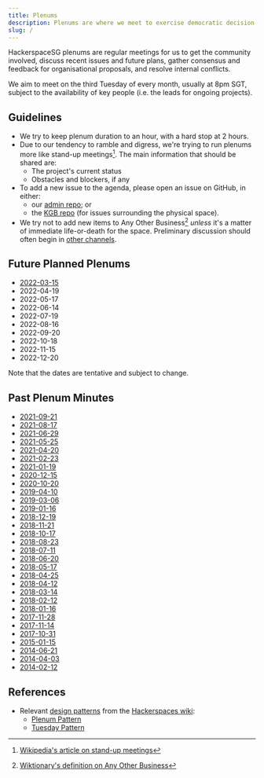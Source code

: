```yaml
---
title: Plenums
description: Plenums are where we meet to exercise democratic decision-making, discuss recent issues and future plans, and resolve internal conflicts.
slug: /
---
```


HackerspaceSG plenums are regular meetings for us to get the community involved, discuss recent issues and future plans, gather consensus and feedback for organisational proposals, and resolve internal conflicts.

We aim to meet on the third Tuesday of every month, usually at 8pm SGT, subject to the availability of key people (i.e. the leads for ongoing projects).

## Guidelines

* We try to keep plenum duration to an hour, with a hard stop at 2 hours.
* Due to our tendency to ramble and digress, we're trying to run plenums more like stand-up meetings[^1]. The main information that should be shared are:
  * The project's current status
  * Obstacles and blockers, if any
* To add a new issue to the agenda, please open an issue on GitHub, in either:
  * our [admin repo](https://github.com/hackerspacesg/admin/issues); or 
  * the [KGB repo](https://github.com/hackerspacesg/kgb/issues) (for issues surrounding the physical space).
* We try not to add new items to Any Other Business[^2] _unless_ it's a matter of immediate life-or-death for the space. Preliminary discussion should often begin in [other channels](/handbook/connect/).

## Future Planned Plenums

* [2022-03-15](./2022-03-15/)
* 2022-04-19
* 2022-05-17
* 2022-06-14
* 2022-07-19
* 2022-08-16
* 2022-09-20
* 2022-10-18
* 2022-11-15
* 2022-12-20

Note that the dates are tentative and subject to change.

## Past Plenum Minutes

* [2021-09-21](./2021-09-21/)
* [2021-08-17](./2021-08-17/)
* [2021-06-29](./2021-06-29/)
* [2021-05-25](./2021-05-25/)
* [2021-04-20](./2021-04-20/)
* [2021-02-23](./2021-02-23/)
* [2021-01-19](./2021-01-19/)
* [2020-12-15](./2020-12-15/)
* [2020-10-20](./2020-10-20/)
* [2019-04-10](./2019-04-10/)
* [2019-03-06](./2019-03-06/)
* [2019-01-16](./2019-01-16/)
* [2018-12-19](./2018-12-19/)
* [2018-11-21](./2018-11-21/)
* [2018-10-17](./2018-10-17/)
* [2018-08-23](./2018-08-23/)
* [2018-07-11](./2018-07-11/)
* [2018-06-20](./2018-06-20/)
* [2018-05-17](./2018-05-17/)
* [2018-04-25](./2018-04-25/)
* [2018-04-12](./2018-04-12/)
* [2018-03-14](./2018-03-14/)
* [2018-02-12](./2018-02-12/)
* [2018-01-16](./2018-01-16/)
* [2017-11-28](./2017-11-28/)
* [2017-11-14](./2017-11-14/)
* [2017-10-31](./2017-10-31/)
* [2015-01-15](./2015-01-15/)
* [2014-06-21](./2014-06-21/)
* [2014-04-03](./2014-04-03/)
* [2014-02-12](./2014-02-12/)

## References

* Relevant [design patterns](https://wiki.hackerspaces.org/Design_Patterns) from the [Hackerspaces wiki](https://wiki.hackerspaces.org/):
  * [Plenum Pattern](https://wiki.hackerspaces.org/The_Plenum_Pattern)
  * [Tuesday Pattern](https://wiki.hackerspaces.org/The_Tuesday_Pattern)

[^1]: [Wikipedia's article on stand-up meetings](https://en.wikipedia.org/wiki/Stand-up_meeting)
[^2]: [Wiktionary's definition on Any Other Business](https://en.wiktionary.org/wiki/any_other_business)
